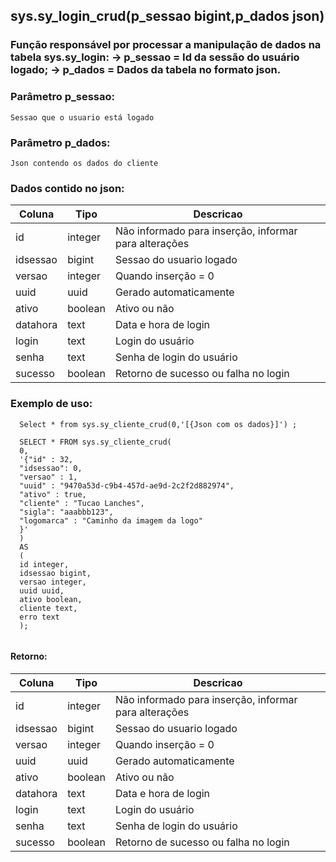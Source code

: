 ## sys.sy_login_crud(p_sessao bigint,p_dados json)

###  Função responsável por processar a manipulação de dados na tabela sys.sy_login: -> p_sessao = Id da sessão do usuário logado; -> p_dados = Dados da tabela no formato json.

### Parâmetro p_sessao:
```
Sessao que o usuario está logado
```

### Parâmetro p_dados:
```
Json contendo os dados do cliente
```

### Dados contido no json:

| Coluna      | Tipo        |  Descricao           |
| ----------- | ----------- |----------------------|
| id          | integer     | Não informado para inserção, informar para alterações
| idsessao    | bigint      | Sessao do usuario logado
| versao      | integer     | Quando inserção = 0 
| uuid        | uuid        | Gerado automaticamente
| ativo       | boolean     | Ativo ou não
| datahora    | text        | Data e hora de login 
| login       | text        | Login do usuário
| senha       | text        | Senha de login do usuário
| sucesso     | boolean     | Retorno de sucesso ou falha no login


### Exemplo de uso:
```
  Select * from sys.sy_cliente_crud(0,'[{Json com os dados}]') ;
  
  SELECT * FROM sys.sy_cliente_crud(
  0, 
  '{"id" : 32,
  "idsessao": 0,
  "versao" : 1,
  "uuid" : "9470a53d-c9b4-457d-ae9d-2c2f2d882974",
  "ativo" : true,
  "cliente" : "Tucao Lanches",
  "sigla": "aaabbb123",
  "logomarca" : "Caminho da imagem da logo"
  }'
  ) 
  AS 
  (
  id integer, 
  idsessao bigint, 
  versao integer, 
  uuid uuid, 
  ativo boolean, 
  cliente text,
  erro text
  );
  
```

#### Retorno:

| Coluna      | Tipo        |  Descricao           |
| ----------- | ----------- |----------------------|
| id          | integer     | Não informado para inserção, informar para alterações
| idsessao    | bigint      | Sessao do usuario logado
| versao      | integer     | Quando inserção = 0 
| uuid        | uuid        | Gerado automaticamente
| ativo       | boolean     | Ativo ou não
| datahora    | text        | Data e hora de login 
| login       | text        | Login do usuário
| senha       | text        | Senha de login do usuário
| sucesso     | boolean     | Retorno de sucesso ou falha no login








